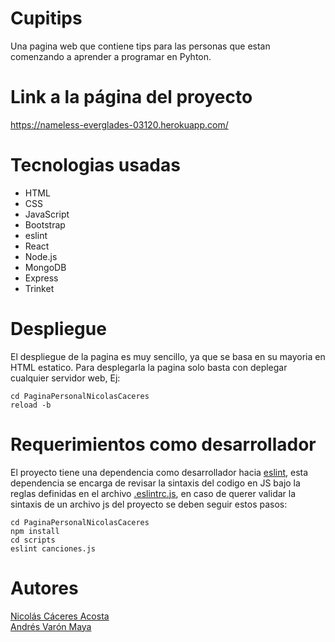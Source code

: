 # Cupitips
Una pagina web que contiene tips para las personas que estan comenzando a aprender a programar en Pyhton.
# Link a la página del proyecto   
https://nameless-everglades-03120.herokuapp.com/
# Tecnologias usadas
* HTML
* CSS
* JavaScript
* Bootstrap
* eslint
* React
* Node.js
* MongoDB
* Express
* Trinket

# Despliegue
El despliegue de la pagina es muy sencillo, ya que se basa en su mayoria en HTML estatico. Para desplegarla la pagina solo basta con deplegar cualquier servidor web, Ej:
```
cd PaginaPersonalNicolasCaceres
reload -b
```
# Requerimientos como desarrollador
El proyecto tiene una dependencia como desarrollador hacia [eslint](https://eslint.org), esta dependencia se encarga de revisar la sintaxis del codigo en JS bajo la reglas definidas en el archivo [.eslintrc.js](https://github.com/nacaceres/PaginaPersonalNicolasCaceres/blob/master/.eslintrc.js), en caso de querer validar la sintaxis de un archivo js del proyecto se deben seguir estos pasos:
```
cd PaginaPersonalNicolasCaceres
npm install
cd scripts
eslint canciones.js
```
# Autores
[Nicolás Cáceres Acosta](https://github.com/nacaceres)   
[Andrés Varón Maya](https://github.com/andresvaron)
